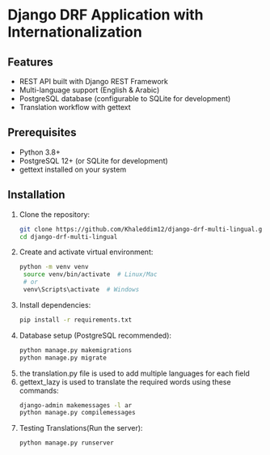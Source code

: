 # Django DRF Application with Internationalization

## Features

- REST API built with Django REST Framework
- Multi-language support (English & Arabic)
- PostgreSQL database (configurable to SQLite for development)
- Translation workflow with gettext

## Prerequisites

- Python 3.8+
- PostgreSQL 12+ (or SQLite for development)
- gettext installed on your system

## Installation

1. Clone the repository:
   ```bash
   git clone https://github.com/Khaleddim12/django-drf-multi-lingual.git
   cd django-drf-multi-lingual
2. Create and activate virtual environment:
   ```bash
   python -m venv venv
    source venv/bin/activate  # Linux/Mac
    # or 
    venv\Scripts\activate  # Windows
3. Install dependencies:
   ```bash
   pip install -r requirements.txt
4. Database setup (PostgreSQL recommended):
   ```bash
   python manage.py makemigrations
   python manage.py migrate
5. the translation.py file is used to add multiple languages for each field
6. gettext_lazy is used to translate the required words using these commands:
   ```bash
   django-admin makemessages -l ar
   python manage.py compilemessages
7. Testing Translations(Run the server):
   ```bash
   python manage.py runserver
